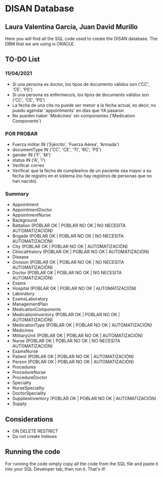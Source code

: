 # DISAN Database

## Laura Valentina García, Juan David Murillo

Here you will find all the SQL code used to create the DISAN database. The DBM that we are using is ORACLE.

## TO-DO List

### 11/04/2021

- Si una persona es doctor, los tipos de documento válidos son ('CC', 'CE', 'PS')
- Si una persona es enfermero/a, los tipos de documento válidos son ('CC', 'CE', 'PS')
- La fecha de una cita no puede ser menor a la fecha actual, es decir, no puedo agendar 'appointments' en días que YA pasaron
- No pueden haber 'Medicines' sin componentes ('Medication Components')

### POR PROBAR

- Fuerza militar IN ('Ejército', 'Fuerza Aérea', 'Armada')
- documentType IN ('CC', 'CE', 'TI', 'RC', 'PS')
- gender IN ('F', 'M')
- status IN ('A', 'I')
- Verificar correo
- Verificar que la fecha de cumpleaños de un paciente sea mayor a su fecha de registro en el sistema (no hay registros de personas que no han nacido)

### Summary

- Appointment <PENDIENTE POR PROBAR>
- AppointmentDoctor <PENDIENTE POR PROBAR>
- AppointmentNurse <PENDIENTE POR PROBAR>
- Background <PENDIENTE POR PROBAR>
- Battalion (POBLAR OK | POBLAR NO OK | NO NECESITA AUTOMATIZACIÓN)
- Brigade (POBLAR OK | POBLAR NO OK | NO NECESITA AUTOMATIZACIÓN)
- City (POBLAR OK | POBLAR NO OK | AUTOMATIZACIÓN)
- ClinicalHistory (POBLAR OK | POBLAR NO OK | AUTOMATIZACIÓN)
- Disease <PENDIENTE POR PROBAR>
- Division (POBLAR OK | POBLAR NO OK | NO NECESITA AUTOMATIZACIÓN)
- Doctor (POBLAR OK | POBLAR NO OK | NO NECESITA AUTOMATIZACIÓN)
- Exams <PENDIENTE POR PROBAR>
- Hospital (POBLAR OK | POBLAR NO OK | AUTOMATIZACIÓN)
- Laboratory <PENDIENTE POR PROBAR>
- ExamsLaboratory <PENDIENTE POR PROBAR>
- ManagementPlan <PENDIENTE POR PROBAR>
- MedicationComponents <PENDIENTE POR PROBAR>
- MedicationInventory (POBLAR OK | POBLAR NO OK | AUTOMATIZACIÓN)
- MedicationType (POBLAR OK | POBLAR NO OK | AUTOMATIZACIÓN)
- Medicines <PENDIENTE POR PROBAR>
- MilitaryUnit (POBLAR OK | POBLAR NO OK | AUTOMATIZACIÓN)
- Nurse (POBLAR OK | POBLAR NO OK | NO NECESITA AUTOMATIZACIÓN)
- ExamsNurse <PENDIENTE POR PROBAR>
- Patient (POBLAR OK | POBLAR NO OK | AUTOMATIZACIÓN)
- Person (POBLAR OK | POBLAR NO OK | AUTOMATIZACIÓN)
- Procedures <PENDIENTE POR PROBAR>
- ProcedureNurse <PENDIENTE POR PROBAR>
- ProcedureDoctor <PENDIENTE POR PROBAR>
- Specialty <PENDIENTE POR PROBAR>
- NurseSpeciality <PENDIENTE POR PROBAR>
- DoctorSpeciality <PENDIENTE POR PROBAR>
- SuppliesInventory (POBLAR OK | POBLAR NO OK | AUTOMATIZACIÓN)
- Supply <PENDIENTE POR PROBAR>

## Considerations

- ON DELETE RESTRICT
- Do not create Indexes

## Running the code

For running the code simply copy all the code from the SQL file and paste it into your SQL Developer tab, then run it. That's it!
